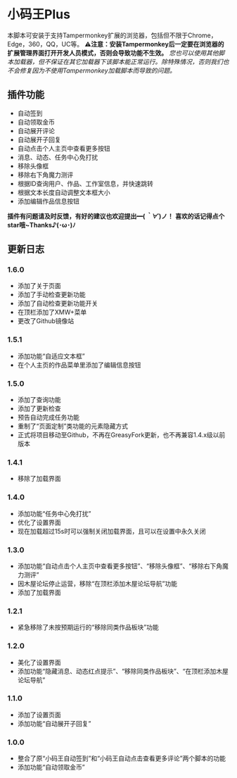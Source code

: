 # 小码王Plus

本脚本可安装于支持Tampermonkey扩展的浏览器，包括但不限于Chrome，Edge，360，QQ，UC等。
**⚠️注意：安装Tampermonkey后一定要在浏览器的扩展管理界面打开开发人员模式，否则会导致功能不生效。**
*您也可以使用其他脚本加载器，但不保证在其它加载器下该脚本能正常运行。除特殊情况，否则我们也不会修复因为不使用Tampermonkey加载脚本而导致的问题。*

## 插件功能

- 自动签到
- 自动领取金币
- 自动展开评论
- 自动展开子回复
- 自动点击个人主页中查看更多按钮
- 消息、动态、任务中心免打扰
- 移除头像框
- 移除右下角魔力测评
- 根据ID查询用户、作品、工作室信息，并快速跳转
- 根据文本长度自动调整文本框大小
- 添加编辑作品信息按钮

**插件有问题请及时反馈，有好的建议也欢迎提出━(*｀∀´*)ノ！**
**喜欢的话记得点个star哦~Thanks♪(･ω･)ﾉ**

## 更新日志

### 1.6.0

- 添加了关于页面
- 添加了手动检查更新功能
- 添加了自动检查更新功能开关
- 在顶栏添加了XMW+菜单
- 更改了Github镜像站

### 1.5.1

- 添加功能“自适应文本框”
- 在个人主页的作品菜单里添加了编辑信息按钮

### 1.5.0

- 添加了查询功能
- 添加了更新检查
- 预告自动完成任务功能
- 重制了“页面定制”类功能的元素隐藏方式
- 正式将项目移动至Github，不再在GreasyFork更新，也不再兼容1.4.x级以前版本

### 1.4.1

- 移除了加载界面

### 1.4.0

- 添加功能“任务中心免打扰”
- 优化了设置界面
- 现在加载超过15s时可以强制关闭加载界面，且可以在设置中永久关闭

### 1.3.0

- 添加功能“自动点击个人主页中查看更多按钮”、“移除头像框”、“移除右下角魔力测评”
- 因木屋论坛停止运营，移除“在顶栏添加木屋论坛导航”功能
- 添加了加载界面

### 1.2.1

- 紧急移除了未按预期运行的“移除同类作品板块”功能

### 1.2.0

- 美化了设置界面
- 添加功能“隐藏消息、动态红点提示”、“移除同类作品板块”、“在顶栏添加木屋论坛导航”

### 1.1.0

- 添加了设置页面
- 添加功能“自动展开子回复”

### 1.0.0

- 整合了原“小码王自动签到”和“小码王自动点击查看更多评论”两个脚本的功能
- 添加功能“自动领取金币”
